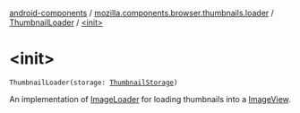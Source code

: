 [android-components](../../index.md) / [mozilla.components.browser.thumbnails.loader](../index.md) / [ThumbnailLoader](index.md) / [&lt;init&gt;](./-init-.md)

# &lt;init&gt;

`ThumbnailLoader(storage: `[`ThumbnailStorage`](../../mozilla.components.browser.thumbnails.storage/-thumbnail-storage/index.md)`)`

An implementation of [ImageLoader](../../mozilla.components.support.images.loader/-image-loader/index.md) for loading thumbnails into a [ImageView](#).

